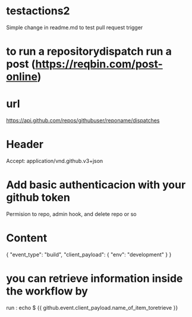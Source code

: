 # testactions2

Simple change in readme.md to test pull request trigger

# to run a repositorydispatch run a post (https://reqbin.com/post-online)
# url
https://api.github.com/repos/githubuser/reponame/dispatches
# Header
Accept: application/vnd.github.v3+json
# Add basic authenticacion with your github token
Permision to repo, admin hook, and delete repo or so
# Content
{ "event_type": "build",
   "client_payload": {
     "env": "development" 
   }
}

# you can retrieve information inside the workflow by
run : echo $ {{ github.event.client_payload.name_of_item_toretrieve }}
